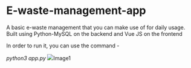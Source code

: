 # E-waste-management-app
<p> A basic e-waste management that you can make use of for daily usage. Built using Python-MySQL on the backend and Vue JS on the frontend
</p>

<p>In order to run it, you can use the command -</p>
<em>python3 app.py</em>
<img src=![image](https://github.com/Amrutha5081/E-waste-management-app/assets/92784025/19186839-7033-4d2c-8ebf-b140ee8e1ab8)>Image1</img>
